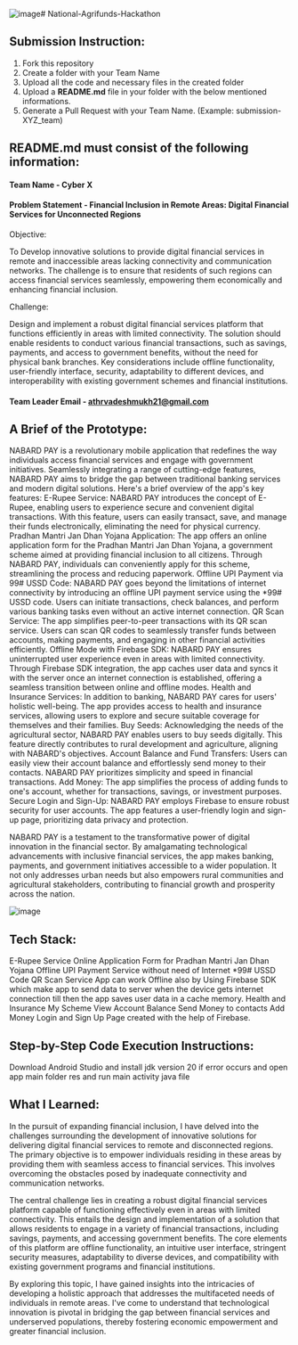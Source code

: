 ![image](https://github.com/athrvadeshmukh/National-Agrifunds-Hackathon/assets/112002659/12861007-da48-4bea-92ba-d4390126aa8c)# National-Agrifunds-Hackathon

## Submission Instruction:
  1. Fork this repository
  2. Create a folder with your Team Name
  3. Upload all the code and necessary files in the created folder
  4. Upload a **README.md** file in your folder with the below mentioned informations.
  5. Generate a Pull Request with your Team Name. (Example: submission-XYZ_team)

## README.md must consist of the following information:

#### Team Name - Cyber X
#### Problem Statement - Financial Inclusion in Remote Areas: Digital Financial Services for Unconnected Regions
Objective:

To Develop innovative solutions to provide digital financial services in remote and inaccessible areas lacking connectivity and communication networks. The challenge is to ensure that residents of such regions can access financial services seamlessly, empowering them economically and enhancing financial inclusion.

 

Challenge:

Design and implement a robust digital financial services platform that functions efficiently in areas with limited connectivity. The solution should enable residents to conduct various financial transactions, such as savings, payments, and access to government benefits, without the need for physical bank branches. Key considerations include offline functionality, user-friendly interface, security, adaptability to different devices, and interoperability with existing government schemes and financial institutions.

 
#### Team Leader Email - athrvadeshmukh21@gmail.com

## A Brief of the Prototype:
  NABARD PAY is a revolutionary mobile application that redefines the way individuals access financial services and engage with government initiatives. Seamlessly integrating a range of cutting-edge features, NABARD PAY aims to bridge the gap between traditional banking services and modern digital solutions. Here's a brief overview of the app's key features:
E-Rupee Service: NABARD PAY introduces the concept of E-Rupee, enabling users to experience secure and convenient digital transactions. With this feature, users can easily transact, save, and manage their funds electronically, eliminating the need for physical currency.
Pradhan Mantri Jan Dhan Yojana Application: The app offers an online application form for the Pradhan Mantri Jan Dhan Yojana, a government scheme aimed at providing financial inclusion to all citizens. Through NABARD PAY, individuals can conveniently apply for this scheme, streamlining the process and reducing paperwork.
Offline UPI Payment via 99# USSD Code: NABARD PAY goes beyond the limitations of internet connectivity by introducing an offline UPI payment service using the *99# USSD code. Users can initiate transactions, check balances, and perform various banking tasks even without an active internet connection.
QR Scan Service: The app simplifies peer-to-peer transactions with its QR scan service. Users can scan QR codes to seamlessly transfer funds between accounts, making payments, and engaging in other financial activities efficiently.
Offline Mode with Firebase SDK: NABARD PAY ensures uninterrupted user experience even in areas with limited connectivity. Through Firebase SDK integration, the app caches user data and syncs it with the server once an internet connection is established, offering a seamless transition between online and offline modes.
Health and Insurance Services: In addition to banking, NABARD PAY cares for users' holistic well-being. The app provides access to health and insurance services, allowing users to explore and secure suitable coverage for themselves and their families.
Buy Seeds: Acknowledging the needs of the agricultural sector, NABARD PAY enables users to buy seeds digitally. This feature directly contributes to rural development and agriculture, aligning with NABARD's objectives.
Account Balance and Fund Transfers: Users can easily view their account balance and effortlessly send money to their contacts. NABARD PAY prioritizes simplicity and speed in financial transactions.
Add Money: The app simplifies the process of adding funds to one's account, whether for transactions, savings, or investment purposes.
Secure Login and Sign-Up: NABARD PAY employs Firebase to ensure robust security for user accounts. The app features a user-friendly login and sign-up page, prioritizing data privacy and protection.

NABARD PAY is a testament to the transformative power of digital innovation in the financial sector. By amalgamating technological advancements with inclusive financial services, the app makes banking, payments, and government initiatives accessible to a wider population. It not only addresses urban needs but also empowers rural communities and agricultural stakeholders, contributing to financial growth and prosperity across the nation.

![image](https://github.com/athrvadeshmukh/National-Agrifunds-Hackathon/assets/112002659/4818c9c2-6e4b-437f-bdfb-bdf18d09455c)

  
## Tech Stack: 
E-Rupee Service
Online Application Form for Pradhan Mantri Jan Dhan Yojana
Offline UPI Payment Service without need of Internet *99# USSD Code
QR Scan Service
App can work Offline also by Using Firebase SDK which make app to send data to server when the device gets internet connection till then the app saves user data in a cache memory.
Health and Insurance 
My Scheme
View Account Balance
Send Money to contacts
Add Money
Login and Sign Up Page created with the help of Firebase.
   
## Step-by-Step Code Execution Instructions:
  Download Android Studio and install jdk version 20 if error occurs and open app main folder res and run main activity java file
## What I Learned:
In the pursuit of expanding financial inclusion, I have delved into the challenges surrounding the development of innovative solutions for delivering digital financial services to remote and disconnected regions. The primary objective is to empower individuals residing in these areas by providing them with seamless access to financial services. This involves overcoming the obstacles posed by inadequate connectivity and communication networks.

The central challenge lies in creating a robust digital financial services platform capable of functioning effectively even in areas with limited connectivity. This entails the design and implementation of a solution that allows residents to engage in a variety of financial transactions, including savings, payments, and accessing government benefits. The core elements of this platform are offline functionality, an intuitive user interface, stringent security measures, adaptability to diverse devices, and compatibility with existing government programs and financial institutions.

By exploring this topic, I have gained insights into the intricacies of developing a holistic approach that addresses the multifaceted needs of individuals in remote areas. I've come to understand that technological innovation is pivotal in bridging the gap between financial services and underserved populations, thereby fostering economic empowerment and greater financial inclusion.

